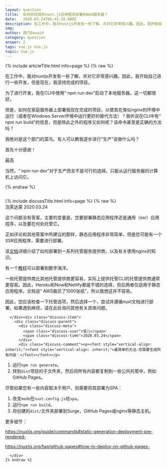 ```yaml
---
layout: question
title:  如何将完成的nuxt.js应用程序部署到Web服务器？
date:   2020-03-24T06:41:28.000Z
description: 在工作中，我对nuxtjs开发有一些了解，并对它非常感兴趣。因此，我开始自己进行一些开发，但是现在，我坚持完成的项目。为了进行开发，我在CLI中使用“...
img: 
author: 西门Davaid
category: question
answer: 2
tags: vue.js Vue.js
topic: Vue.js
---
```

<div class="article-root">
  <div class="article">
    {% include articleTitle.html info=page %}
    {% raw %}
    <div class="article-content"><p><font style="vertical-align: inherit;"><font style="vertical-align: inherit;">在工作中，我对nuxtjs开发有一些了解，并对它非常感兴趣。</font><font style="vertical-align: inherit;">因此，我开始自己进行一些开发，但是现在，我坚持完成的项目。</font></font></p>

<p><font style="vertical-align: inherit;"><font style="vertical-align: inherit;">为了进行开发，我在CLI中使用“ npm run dev”启动了本地服务器。</font><font style="vertical-align: inherit;">这一切都很好。</font></font></p>

<p><font style="vertical-align: inherit;"><font style="vertical-align: inherit;">但是，如何在家庭服务器上部署我现在完成的项目，以使其在类似nginx的环境中运行（或者在Windows Server环境中运行更好的替代方法）？</font><font style="vertical-align: inherit;">我听说在CLI中有“ npm run build”的信息，但是除此之外的程序又如何呢？</font><font style="vertical-align: inherit;">该命令甚至是正确的方法吗？</font></font></p>

<p><font style="vertical-align: inherit;"><font style="vertical-align: inherit;">我绝对是这个部门的菜鸟。</font><font style="vertical-align: inherit;">有人可以教我逐步进行“生产”该做什么吗？</font></font></p>

<p><font style="vertical-align: inherit;"><font style="vertical-align: inherit;">首先十分感谢！</font></font></p>

<p><font style="vertical-align: inherit;"><font style="vertical-align: inherit;">最高</font></font></p>

<p><font style="vertical-align: inherit;"><font style="vertical-align: inherit;">当然，“ npm run dev”对于生产而言不是可行的选择。</font><font style="vertical-align: inherit;">只能从运行服务器的计算机上访问它。</font></font></p></div>
    {% endraw %}
  </div>
  <p style="height: 0;width:0;overflow: hidden;"> 第3400篇《如何将完成的nuxt.js应用程序部署到Web服务器？》来自Winter(https://github.com/aiyld/aiyld.github.io)的站点</p>
  <div class="discuss-wrapper">
    {% include discussTitle.html info=page %}
    {% raw %}
    <div class="discuss-item">
        <div class="discuss-parent">
          <div class="discuss-meta">
            <span class="discuss-user">泡芙达蒙</span>
            <span class="discuss-time">2020.03.24</span>
          </div>
          <div class="discuss-comment"><p><font style="vertical-align: inherit;"><font style="vertical-align: inherit;">这个问题没有答案，主要的变量是，您要部署静态应用程序还是通用（ssr）应用程序，以及要在何处托管它。</font></font></p>

<p><font style="vertical-align: inherit;"><font style="vertical-align: inherit;">正如评论和其他答案中所建议的那样，静态应用程序非常简单，但是您可能有一个SSR应用程序，需要进行部署。</font></font></p>

<p><font style="vertical-align: inherit;"><font style="vertical-align: inherit;">该</font></font><a href="https://nuxtjs.org/faq/deployment-aws-s3-cloudfront" rel="nofollow noreferrer"><font style="vertical-align: inherit;"><font style="vertical-align: inherit;">文档</font></font></a><font style="vertical-align: inherit;"><font style="vertical-align: inherit;">详细介绍了如何部署到一系列托管服务提供商，以及有关使用nginx的知识。</font></font></p>

<p><font style="vertical-align: inherit;"><font style="vertical-align: inherit;">有一个</font></font><a href="https://kaloraat.com/articles/how-to-deploy-nuxtjs-ssr-app-to-digital-ocean" rel="nofollow noreferrer"><font style="vertical-align: inherit;"><font style="vertical-align: inherit;">教程</font></font></a><font style="vertical-align: inherit;"><font style="vertical-align: inherit;">可以部署到数字海洋。</font></font></p>

<p><font style="vertical-align: inherit;"><font style="vertical-align: inherit;">一些托管提供商比其他托管提供商更容易，实际上提供托管CLI的托管提供商通常更容易。</font><font style="vertical-align: inherit;">因此，Heroku和Now和Netlify都是不错的选择，但后两者仅适用于静态应用程序。</font><font style="vertical-align: inherit;">文档说“ AWS裁员了1000张纸”，所以我想这并不容易。</font></font></p>

<p><font style="vertical-align: inherit;"><font style="vertical-align: inherit;">因此，您应该检查一下托管选项，然后选择一个，尝试并遵循nuxt文档进行部署，如果遇到麻烦，请在此处询问其他有关具体问题。</font></font></p></div>
        </div>
        
      </div><div class="discuss-item">
        <div class="discuss-parent">
          <div class="discuss-meta">
            <span class="discuss-user">宝儿</span>
            <span class="discuss-time">2020.03.24</span>
          </div>
          <div class="discuss-comment"><p><font style="vertical-align: inherit;"><font style="vertical-align: inherit;">最简单的方法-您需要生成所有内容：</font></font></p>

<ol>
<li><font style="vertical-align: inherit;"><font style="vertical-align: inherit;">运行</font></font><code>npm run generate</code><font style="vertical-align: inherit;"><font style="vertical-align: inherit;">。</font></font></li>
<li><font style="vertical-align: inherit;"><font style="vertical-align: inherit;">转到</font></font><code>dist</code><font style="vertical-align: inherit;"><font style="vertical-align: inherit;">项目</font><font style="vertical-align: inherit;">的</font><font style="vertical-align: inherit;">子文件夹，然后将所有内容都复制到一些公共托管中，例如GitHub Pages。</font></font></li>
</ol>

<p><font style="vertical-align: inherit;"><font style="vertical-align: inherit;">尽管如果您有一些内容取决于用户，则需要将其部署为SPA：</font></font></p>

<ol>
<li><font style="vertical-align: inherit;"><font style="vertical-align: inherit;">改变</font></font><code>mode</code><font style="vertical-align: inherit;"><font style="vertical-align: inherit;">在</font></font><code>nuxt.config.js</code><font style="vertical-align: inherit;"><font style="vertical-align: inherit;">给</font></font><code>spa</code><font style="vertical-align: inherit;"><font style="vertical-align: inherit;">。</font></font></li>
<li><font style="vertical-align: inherit;"><font style="vertical-align: inherit;">运行</font></font><code>npm run build</code><font style="vertical-align: inherit;"><font style="vertical-align: inherit;">。</font></font></li>
<li><font style="vertical-align: inherit;"><font style="vertical-align: inherit;">将创建的</font></font><code>dist/</code><font style="vertical-align: inherit;"><font style="vertical-align: inherit;">文件夹</font><font style="vertical-align: inherit;">部署</font><font style="vertical-align: inherit;">到Surge，GitHub Pages或nginx等静态主机。</font></font></li>
</ol>

<p><font style="vertical-align: inherit;"><font style="vertical-align: inherit;">更多细节： </font></font></p>

<p><a href="https://nuxtjs.org/guide/commands#static-generated-deployment-pre-rendered-" rel="nofollow noreferrer"><font style="vertical-align: inherit;"><font style="vertical-align: inherit;">https://nuxtjs.org/guide/commands#static-generation-deployment-pre-rendered-</font></font></a></p>

<p><a href="https://nuxtjs.org/faq/github-pages#how-to-deploy-on-github-pages-" rel="nofollow noreferrer"><font style="vertical-align: inherit;"><font style="vertical-align: inherit;">https://nuxtjs.org/faq/github-pages#how-to-deploy-on-github-pages-</font></font></a></p></div>
        </div>
        
      </div>
    {% endraw %}
  </div>
<div>

